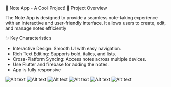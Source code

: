 🚀 Note App - A Cool Project!
📌 Project Overview

The Note App is designed to provide a seamless note-taking experience with an interactive and user-friendly interface. It allows users to create, edit, and manage notes efficiently

✨ Key Characteristics
- Interactive Design: Smooth UI with easy navigation.
- Rich Text Editing: Supports bold, italics, and lists.
- Cross-Platform Syncing: Access notes across multiple devices.
- Use Flutter and firebase for adding the notes.
- App is fully responsive

![Alt text](https://github.com/Fizza111/Notes-app/blob/94712a6e24f12eb4bda57f7e660fe4a1c88b0884/pic1.jpg)
![Alt text](https://github.com/Fizza111/Notes-app/blob/c0b7d709187c8dc6cc6a8e97e9472bc0e1de031c/pic2.jpg)
![Alt text](https://github.com/Fizza111/Notes-app/blob/c0b7d709187c8dc6cc6a8e97e9472bc0e1de031c/pic3.jpg)
![Alt text](https://github.com/Fizza111/Notes-app/blob/c0b7d709187c8dc6cc6a8e97e9472bc0e1de031c/pic4.jpg)
![Alt text](https://github.com/Fizza111/Notes-app/blob/c0b7d709187c8dc6cc6a8e97e9472bc0e1de031c/pic5.jpg)
![Alt text](https://github.com/Fizza111/Notes-app/blob/c0b7d709187c8dc6cc6a8e97e9472bc0e1de031c/pic6.jpg)




